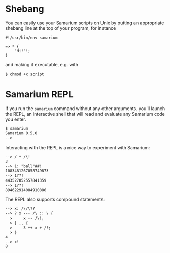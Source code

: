 # Shebang

You can easily use your Samarium scripts on Unix by putting an appropriate shebang line at the top of your program, for instance
```sm
#!/usr/bin/env samarium

=> * {
    "Hi!"!;
}
```
and making it executable, e.g. with
```bash
$ chmod +x script
```


# Samarium REPL

If you run the `samarium` command without any other arguments, you'll launch the REPL, an interactive shell that will read and evaluate any Samarium code you enter.
```txt
$ samarium
Samarium 0.5.0
--> 
```
Interacting with the REPL is a nice way to experiment with Samarium:
```txt
--> / + /\!
3
--> 1: "ball"##!
1083481267058749873
--> 1??!
443527852557841359
--> 1??!
894622914084910886
```
The REPL also supports compound statements:
```txt
--> x: /\/\??
--> ? x --- /\ :: \ {
  >     x -- /\!;
  > } ,, {
  >     3 ++ x + /!;
  > }
4
--> x!
8
```
